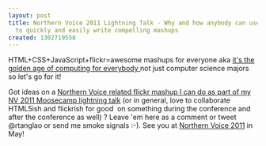 ```yaml
---
layout: post
title: Northern Voice 2011 Lightning Talk - Why and how anybody can use flickr + HTML5
  to quickly and easily write compelling mashups
created: 1302719558
---
```

<p>HTML+CSS+JavaScript+flickr=awesome mashups for everyone aka <a href="http://rolandtanglao.com/archives/2010/11/19/golden-age-computing-not-1970s">it's the golden age of computing for everybody </a>not just computer science majors so let's go for it!</p><p>Got ideas on a <a href="http://wiki.northernvoice.ca/w/page/38026711/2011-Moosecamp">Northern Voice related flickr mashup I can do as part of my NV 2011 Moosecamp lightning talk</a> (or in general, love to collaborate HTML5ish and flickrish for good&nbsp; on something during the conference and after the conference as well) ? Leave 'em here as a comment or tweet @rtanglao or send me smoke signals :-). See you at <a href="http://2011.northernvoice.ca/">Northern Voice 2011</a> in May!</p>
